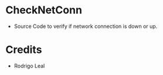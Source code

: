 # CheckNetConn

* Source Code to verify if network connection is down or up.

# Credits

* Rodrigo Leal
